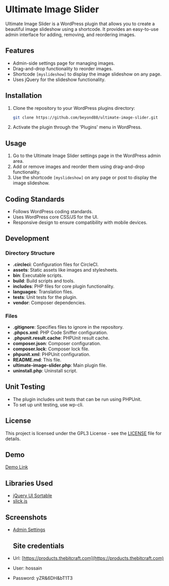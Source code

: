 # Ultimate Image Slider

Ultimate Image Slider is a WordPress plugin that allows you to create a beautiful image slideshow using a shortcode. It provides an easy-to-use admin interface for adding, removing, and reordering images.

## Features

- Admin-side settings page for managing images.
- Drag-and-drop functionality to reorder images.
- Shortcode `[myslideshow]` to display the image slideshow on any page.
- Uses jQuery for the slideshow functionality.

## Installation

1. Clone the repository to your WordPress plugins directory:
    ```bash
    git clone https://github.com/beyond88/ultimate-image-slider.git
    ```
2. Activate the plugin through the 'Plugins' menu in WordPress.

## Usage

1. Go to the Ultimate Image Slider settings page in the WordPress admin area.
2. Add or remove images and reorder them using drag-and-drop functionality.
3. Use the shortcode `[myslideshow]` on any page or post to display the image slideshow.

## Coding Standards

- Follows WordPress coding standards.
- Uses WordPress core CSS/JS for the UI.
- Responsive design to ensure compatibility with mobile devices.

## Development

### Directory Structure

- **.circleci**: Configuration files for CircleCI.
- **assets**: Static assets like images and stylesheets.
- **bin**: Executable scripts.
- **build**: Build scripts and tools.
- **includes**: PHP files for core plugin functionality.
- **languages**: Translation files.
- **tests**: Unit tests for the plugin.
- **vendor**: Composer dependencies.

### Files

- **.gitignore**: Specifies files to ignore in the repository.
- **.phpcs.xml**: PHP Code Sniffer configuration.
- **.phpunit.result.cache**: PHPUnit result cache.
- **composer.json**: Composer configuration.
- **composer.lock**: Composer lock file.
- **phpunit.xml**: PHPUnit configuration.
- **README.md**: This file.
- **ultimate-image-slider.php**: Main plugin file.
- **uninstall.php**: Uninstall script.

## Unit Testing

- The plugin includes unit tests that can be run using PHPUnit.
- To set up unit testing, use wp-cli.


## License

This project is licensed under the GPL3 License - see the [LICENSE](LICENSE) file for details.

## Demo

[Demo Link](https://products.thebitcraft.com/my-slide-show/)


## Libraries Used

- [jQuery UI Sortable](http://jqueryui.com/demos/sortable/#connect-lists)
- [slick.js](https://kenwheeler.github.io/slick/)

## Screenshots

- [Admin Settings](https://github.com/beyond88/ultimate-image-slider/blob/main/screenshots/admin-settings.png)

  ## Site credentials

- Url: [https://products.thebitcraft.com](https://products.thebitcraft.com)
- User: hossain
- Password: yZR&6DH&bT1T3
